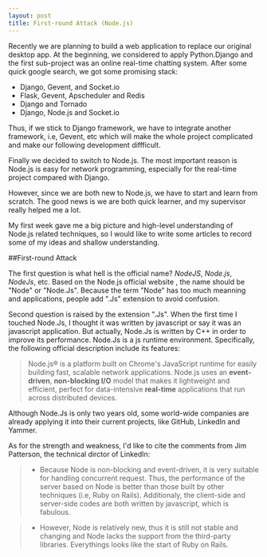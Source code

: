 ```yaml
---
layout: post
title: First-round Attack (Node.js)
---
```


Recently we are planning to build a web application to replace our original desktop app. At the beginning, we considered to apply Python.Django and the first sub-project was an online real-time chatting system. After some quick google search, we got some promising stack:

- Django, Gevent, and Socket.io
- Flask, Gevent, Apscheduler and Redis
- Django and Tornado
- Django, Node.js and Socket.io

Thus, if we stick to Django framework, we have to integrate another framework,  i.e, Gevent, etc which will make the whole project complicated and make our following development diffficult. 

Finally we decided to switch to Node.js. The most important reason is Node.js is easy for network programming, especially for the real-time project compared with Django. 

However, since we are both new to Node.js, we have to start and learn from scratch. The good news is we are both quick learner, and my supervisor really helped me a lot.

My first week gave me a big picture and high-level understanding of Node.js related techniques, so I would like to write some articles to record some of my ideas and shallow understanding.

##First-round Attack

The first question is what hell is the official name? *NodeJS*, *Node.js*, *NodeJs*, etc. Based on the Node.js official website , the name should be "Node" or "Node.Js". Because the term "Node" has too much meanning and applications, people add ".Js" extension to avoid confusion.

Second question is raised by the extension ".Js". When the first time I touched Node.Js, I thought it was written by javascript or say it was an javascript application. But actually, Node.Js is written by C++ in order to improve its performance. Node.Js is a js runtime environment. Specifically, the following official description include its features:

> Node.js® is a platform built on Chrome's JavaScript runtime for easily building fast, scalable network applications. Node.js uses an **event-driven**, **non-blocking I/O** model that makes it lightweight and efficient, perfect for data-intensive **real-time** applications that run across distributed devices.

Although Node.Js is only two years old, some world-wide companies are already applying it into their current projects, like GitHub, LinkedIn and Yammer. 

As for the strength and weakness, I'd like to cite the comments from Jim Patterson, the technical dirctor of LinkedIn:

> - Because Node is non-blocking and event-driven, it is very suitable for handling concurrent request. Thus, the performance of the server based on Node is better than those built by other techniques (i.e, Ruby on Rails). Additionaly, the client-side and server-side codes are both written by javascript, which is fabulous. 

> - However, Node is relatively new, thus it is still not stable and changing and Node lacks the support from the third-party libraries. Everythings looks like the start of Ruby on Rails.